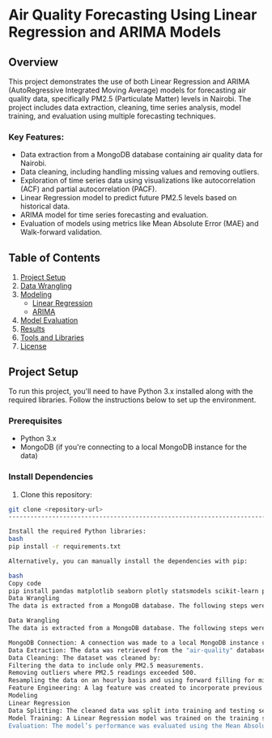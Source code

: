# Air Quality Forecasting Using Linear Regression and ARIMA Models

## Overview
This project demonstrates the use of both Linear Regression and ARIMA (AutoRegressive Integrated Moving Average) models for forecasting air quality data, specifically PM2.5 (Particulate Matter) levels in Nairobi. The project includes data extraction, cleaning, time series analysis, model training, and evaluation using multiple forecasting techniques.

### Key Features:
- Data extraction from a MongoDB database containing air quality data for Nairobi.
- Data cleaning, including handling missing values and removing outliers.
- Exploration of time series data using visualizations like autocorrelation (ACF) and partial autocorrelation (PACF).
- Linear Regression model to predict future PM2.5 levels based on historical data.
- ARIMA model for time series forecasting and evaluation.
- Evaluation of models using metrics like Mean Absolute Error (MAE) and Walk-forward validation.
  
## Table of Contents
1. [Project Setup](#project-setup)
2. [Data Wrangling](#data-wrangling)
3. [Modeling](#modeling)
   - [Linear Regression](#linear-regression)
   - [ARIMA](#arima)
4. [Model Evaluation](#model-evaluation)
5. [Results](#results)
6. [Tools and Libraries](#tools-and-libraries)
7. [License](#license)

## Project Setup

To run this project, you'll need to have Python 3.x installed along with the required libraries. Follow the instructions below to set up the environment.

### Prerequisites

- Python 3.x
- MongoDB (if you're connecting to a local MongoDB instance for the data)

### Install Dependencies

1. Clone this repository:

```bash
git clone <repository-url>
----------------------------------------------------------------------------------------------------------------------------------

Install the required Python libraries:
bash
pip install -r requirements.txt

Alternatively, you can manually install the dependencies with pip:

bash
Copy code
pip install pandas matplotlib seaborn plotly statsmodels scikit-learn pymongo
Data Wrangling
The data is extracted from a MongoDB database. The following steps were performed on the raw data:

Data Wrangling
The data is extracted from a MongoDB database. The following steps were performed on the raw data:

MongoDB Connection: A connection was made to a local MongoDB instance using the pymongo library.
Data Extraction: The data was retrieved from the "air-quality" database, specifically the "nairobi" collection.
Data Cleaning: The dataset was cleaned by:
Filtering the data to include only PM2.5 measurements.
Removing outliers where PM2.5 readings exceeded 500.
Resampling the data on an hourly basis and using forward filling for missing values.
Feature Engineering: A lag feature was created to incorporate previous PM2.5 readings as a predictor for future values.
Modeling
Linear Regression
Data Splitting: The cleaned data was split into training and testing sets.
Model Training: A Linear Regression model was trained on the training set using the previous hour's PM2.5 reading (P2.L1) as the predictor.
Evaluation: The model’s performance was evaluated using the Mean Absolute Error (MAE) on both the training and test sets.
